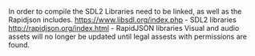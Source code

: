 In order to compile the SDL2 Libraries need to be linked, as well as the Rapidjson includes.
https://www.libsdl.org/index.php - SDL2 libraries
http://rapidjson.org/index.html - RapidJSON libraries
Visual and audio assets will no longer be updated until legal assests with permissions are found.

